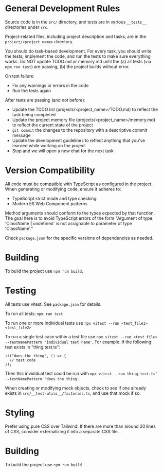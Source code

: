 # General Development Rules

Source code is in the `src/` directory, and tests are in various `__tests__` directories under `src`.

Project-related files, including project description and tasks, are in the `project/<project_name>` directory.

You should do task-based development. For every task, you should write the tests, implement the code, and run the tests to make sure everything works. Do NOT update TODO.md or memory.md until the (a) all tests (via `npm run test`) are passing, (b) the project builds without error.

On test failure:
* Fix any warnings or errors in the code
* Run the tests again

After tests are passing (and not before):
* Update the TODO list (projects/<project_name>/TODO.md) to reflect the task being completed
* Update the project memory file (projects/<project_name>/memory.md) to reflect the current state of the project
* `git commit` the changes to the repository with a descriptive commit message
* Update the development guidelines to reflect anything that you've learned while working on the project
* Stop and we will open a new chat for the next task

# Version Compatibility

All code must be compatible with TypeScript as configured in the project. When generating or modifying code, ensure it adheres to:
- TypeScript strict mode and type checking
- Modern ES Web Component patterns

Method arguments should conform to the types expected by that function. The goal here is to avoid TypeScript errors of the form "Argument of type 'ClassName | undefined' is not assignable to parameter of type 'ClassName'."

Check `package.json` for the specific versions of dependencies as needed.

# Building

To build the project use `npm run build`.

# Testing

All tests use vitest. See `package.json` for details.

To run all tests: `npm run test`

To run one or more individual tests use `npx vitest --run <test_file1> <test_file2>`

To run a single test case within a test file use `npx vitest --run <test_file> --testNamePattern 'individual test name'`. For example: if the following test exists in "thing.test.ts":

```
it("does the thing", () => {
  // test code
});
```

Then this invididual test could be run with `npx vitest --run thing_test.ts" --testNamePattern 'does the thing'`.

When creating or modifying mock objects, check to see if one already exists in `src/__test-utils__/factories.ts`, and use that mock if so.

# Styling

Prefer using pure CSS over Tailwind. If there are more than around 30 lines of CSS, consider externalizing it into a separate CSS file.

# Building

To build the project use `npm run build`